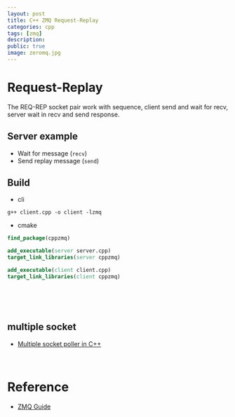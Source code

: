 ```yaml
---
layout: post
title: C++ ZMQ Request-Replay
categories: cpp
tags: [zmq]
description:
public: true
image: zeromq.jpg
---
```

# Request-Replay
The REQ-REP socket pair work with sequence, client send and wait for recv, server wait in recv and send response.

## Server example
- Wait for message (`recv`)
- Send replay message (`send`)


## Build
- cli
  
```
g++ client.cpp -o client -lzmq
```

- cmake

```cmake 
find_package(cppzmq)

add_executable(server server.cpp)
target_link_libraries(server cppzmq)

add_executable(client client.cpp)
target_link_libraries(client cppzmq)
```

&nbsp;  
&nbsp;  
&nbsp;  
## multiple socket
- [Multiple socket poller in C++](http://zguide.zeromq.org/cpp:mspoller)
&nbsp;  
&nbsp;  
&nbsp;  
# Reference

- [ZMQ Guide](http://zguide.zeromq.org/page:all)